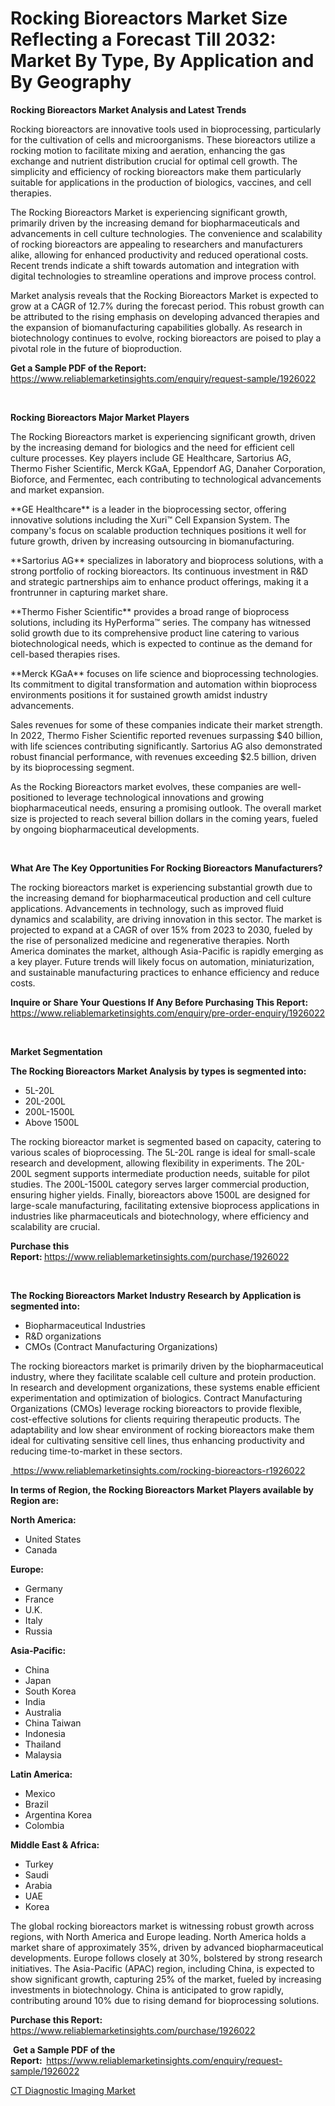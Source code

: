 <p><h1>Rocking Bioreactors Market Size Reflecting a Forecast Till 2032: Market By Type, By Application and By Geography</h1></p><p><strong>Rocking Bioreactors Market Analysis and Latest Trends</strong></p>
<p><p>Rocking bioreactors are innovative tools used in bioprocessing, particularly for the cultivation of cells and microorganisms. These bioreactors utilize a rocking motion to facilitate mixing and aeration, enhancing the gas exchange and nutrient distribution crucial for optimal cell growth. The simplicity and efficiency of rocking bioreactors make them particularly suitable for applications in the production of biologics, vaccines, and cell therapies.</p><p>The Rocking Bioreactors Market is experiencing significant growth, primarily driven by the increasing demand for biopharmaceuticals and advancements in cell culture technologies. The convenience and scalability of rocking bioreactors are appealing to researchers and manufacturers alike, allowing for enhanced productivity and reduced operational costs. Recent trends indicate a shift towards automation and integration with digital technologies to streamline operations and improve process control.</p><p>Market analysis reveals that the Rocking Bioreactors Market is expected to grow at a CAGR of 12.7% during the forecast period. This robust growth can be attributed to the rising emphasis on developing advanced therapies and the expansion of biomanufacturing capabilities globally. As research in biotechnology continues to evolve, rocking bioreactors are poised to play a pivotal role in the future of bioproduction.</p></p>
<p><strong>Get a Sample PDF of the Report:&nbsp;</strong> <a href="https://www.reliablemarketinsights.com/enquiry/request-sample/1926022?utm_campaign=1887&utm_medium=2&utm_source=Github&utm_content=ia&utm_term=15012025&utm_id=rocking-bioreactors">https://www.reliablemarketinsights.com/enquiry/request-sample/1926022</a></p>
<p>&nbsp;</p>
<p><strong>Rocking Bioreactors Major Market Players</strong></p>
<p><p>The Rocking Bioreactors market is experiencing significant growth, driven by the increasing demand for biologics and the need for efficient cell culture processes. Key players include GE Healthcare, Sartorius AG, Thermo Fisher Scientific, Merck KGaA, Eppendorf AG, Danaher Corporation, Bioforce, and Fermentec, each contributing to technological advancements and market expansion.</p><p>**GE Healthcare** is a leader in the bioprocessing sector, offering innovative solutions including the Xuri™ Cell Expansion System. The company's focus on scalable production techniques positions it well for future growth, driven by increasing outsourcing in biomanufacturing.</p><p>**Sartorius AG** specializes in laboratory and bioprocess solutions, with a strong portfolio of rocking bioreactors. Its continuous investment in R&D and strategic partnerships aim to enhance product offerings, making it a frontrunner in capturing market share.</p><p>**Thermo Fisher Scientific** provides a broad range of bioprocess solutions, including its HyPerforma™ series. The company has witnessed solid growth due to its comprehensive product line catering to various biotechnological needs, which is expected to continue as the demand for cell-based therapies rises.</p><p>**Merck KGaA** focuses on life science and bioprocessing technologies. Its commitment to digital transformation and automation within bioprocess environments positions it for sustained growth amidst industry advancements.</p><p>Sales revenues for some of these companies indicate their market strength. In 2022, Thermo Fisher Scientific reported revenues surpassing $40 billion, with life sciences contributing significantly. Sartorius AG also demonstrated robust financial performance, with revenues exceeding $2.5 billion, driven by its bioprocessing segment.</p><p>As the Rocking Bioreactors market evolves, these companies are well-positioned to leverage technological innovations and growing biopharmaceutical needs, ensuring a promising outlook. The overall market size is projected to reach several billion dollars in the coming years, fueled by ongoing biopharmaceutical developments.</p></p>
<p>&nbsp;</p>
<p><strong>What Are The Key Opportunities For Rocking Bioreactors Manufacturers?</strong></p>
<p><p>The rocking bioreactors market is experiencing substantial growth due to the increasing demand for biopharmaceutical production and cell culture applications. Advancements in technology, such as improved fluid dynamics and scalability, are driving innovation in this sector. The market is projected to expand at a CAGR of over 15% from 2023 to 2030, fueled by the rise of personalized medicine and regenerative therapies. North America dominates the market, although Asia-Pacific is rapidly emerging as a key player. Future trends will likely focus on automation, miniaturization, and sustainable manufacturing practices to enhance efficiency and reduce costs.</p></p>
<p><strong>Inquire or Share Your Questions If Any Before Purchasing This Report:</strong> <a href="https://www.reliablemarketinsights.com/enquiry/pre-order-enquiry/1926022?utm_campaign=1887&utm_medium=2&utm_source=Github&utm_content=ia&utm_term=15012025&utm_id=rocking-bioreactors">https://www.reliablemarketinsights.com/enquiry/pre-order-enquiry/1926022</a></p>
<p>&nbsp;</p>
<p><strong>Market Segmentation</strong></p>
<p><strong>The Rocking Bioreactors Market Analysis by types is segmented into:</strong></p>
<p><ul><li>5L-20L</li><li>20L-200L</li><li>200L-1500L</li><li>Above 1500L</li></ul></p>
<p><p>The rocking bioreactor market is segmented based on capacity, catering to various scales of bioprocessing. The 5L-20L range is ideal for small-scale research and development, allowing flexibility in experiments. The 20L-200L segment supports intermediate production needs, suitable for pilot studies. The 200L-1500L category serves larger commercial production, ensuring higher yields. Finally, bioreactors above 1500L are designed for large-scale manufacturing, facilitating extensive bioprocess applications in industries like pharmaceuticals and biotechnology, where efficiency and scalability are crucial.</p></p>
<p><strong>Purchase this Report:&nbsp;</strong><a href="https://www.reliablemarketinsights.com/purchase/1926022?utm_campaign=1887&utm_medium=2&utm_source=Github&utm_content=ia&utm_term=15012025&utm_id=rocking-bioreactors">https://www.reliablemarketinsights.com/purchase/1926022</a></p>
<p>&nbsp;</p>
<p><strong>The Rocking Bioreactors Market Industry Research by Application is segmented into:</strong></p>
<p><ul><li>Biopharmaceutical Industries</li><li>R&D organizations</li><li>CMOs (Contract Manufacturing Organizations)</li></ul></p>
<p><p>The rocking bioreactors market is primarily driven by the biopharmaceutical industry, where they facilitate scalable cell culture and protein production. In research and development organizations, these systems enable efficient experimentation and optimization of biologics. Contract Manufacturing Organizations (CMOs) leverage rocking bioreactors to provide flexible, cost-effective solutions for clients requiring therapeutic products. The adaptability and low shear environment of rocking bioreactors make them ideal for cultivating sensitive cell lines, thus enhancing productivity and reducing time-to-market in these sectors.</p></p>
<p><a href="https://www.reliablemarketinsights.com/rocking-bioreactors-r1926022?utm_campaign=1887&utm_medium=2&utm_source=Github&utm_content=ia&utm_term=15012025&utm_id=rocking-bioreactors">&nbsp;https://www.reliablemarketinsights.com/rocking-bioreactors-r1926022</a></p>
<p><strong>In terms of Region, the Rocking Bioreactors Market Players available by Region are:</strong></p>
<p>
    <p> <strong> North America: </strong>
        <ul>
            <li>United States</li>
            <li>Canada</li>
        </ul>
        </p> 
    <p> <strong> Europe: </strong>
        <ul>
            <li>Germany</li>
            <li>France</li>
            <li>U.K.</li>
            <li>Italy</li>
            <li>Russia</li>
        </ul>
        </p> 
    <p> <strong> Asia-Pacific: </strong>
        <ul>
            <li>China</li>
            <li>Japan</li>
            <li>South Korea</li>
            <li>India</li>
            <li>Australia</li>
            <li>China Taiwan</li>
            <li>Indonesia</li>
            <li>Thailand</li>
            <li>Malaysia</li>
        </ul>
        </p> 
    <p> <strong> Latin America: </strong>
        <ul>
            <li>Mexico</li>
            <li>Brazil</li>
            <li>Argentina Korea</li>
            <li>Colombia</li>
        </ul>
        </p> 
    <p> <strong> Middle East & Africa: </strong>
        <ul>
            <li>Turkey</li>
            <li>Saudi</li>
            <li>Arabia</li>
            <li>UAE</li>
            <li>Korea</li>
        </ul>
    </p>
    </p>
<p><p>The global rocking bioreactors market is witnessing robust growth across regions, with North America and Europe leading. North America holds a market share of approximately 35%, driven by advanced biopharmaceutical developments. Europe follows closely at 30%, bolstered by strong research initiatives. The Asia-Pacific (APAC) region, including China, is expected to show significant growth, capturing 25% of the market, fueled by increasing investments in biotechnology. China is anticipated to grow rapidly, contributing around 10% due to rising demand for bioprocessing solutions.</p></p>
<p><strong>Purchase this Report: </strong><a href="https://www.reliablemarketinsights.com/purchase/1926022?utm_campaign=1887&utm_medium=2&utm_source=Github&utm_content=ia&utm_term=15012025&utm_id=rocking-bioreactors">https://www.reliablemarketinsights.com/purchase/1926022</a></p>
<p>&nbsp;<strong>Get a Sample PDF of the Report:&nbsp;&nbsp;</strong><a href="https://www.reliablemarketinsights.com/enquiry/request-sample/1926022?utm_campaign=1887&utm_medium=2&utm_source=Github&utm_content=ia&utm_term=15012025&utm_id=rocking-bioreactors">https://www.reliablemarketinsights.com/enquiry/request-sample/1926022</a></p>
<p><strong></strong></p>
<p><p><a href="https://github.com/julyju69/Market-Research-Report-List-5/blob/main/ct-diagnostic-imaging-market.md?utm_campaign=1887&utm_medium=2&utm_source=Github&utm_content=ia&utm_term=15012025&utm_id=rocking-bioreactors">CT Diagnostic Imaging Market</a></p></p>